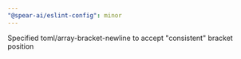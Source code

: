 ```yaml
---
"@spear-ai/eslint-config": minor
---
```


Specified toml/array-bracket-newline to accept "consistent" bracket position
